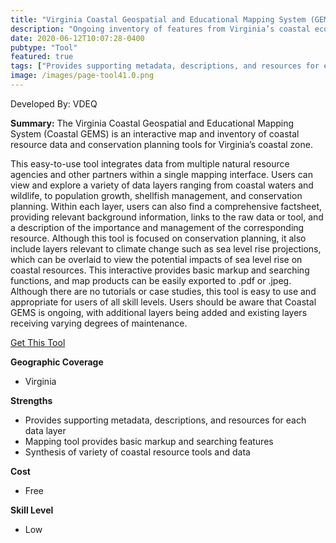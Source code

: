 ```yaml
---
title: "Virginia Coastal Geospatial and Educational Mapping System (GEMS)"
description: "Ongoing inventory of features from Virginia’s coastal ecosystems with each feature accompanied by supporting information"
date: 2020-06-12T10:07:28-0400
pubtype: "Tool"
featured: true
tags: ["Provides supporting metadata, descriptions, and resources for each data layer", "Mapping tool provides basic markup and searching features", "Synthesis of variety of coastal resource tools and data"]
image: /images/page-tool41.0.png
---
```

Developed By: VDEQ

**Summary:** The Virginia Coastal Geospatial and Educational Mapping System (Coastal GEMS) is an interactive map and inventory of coastal resource data and conservation planning tools for Virginia’s coastal zone. 

This easy-to-use tool integrates data from multiple natural resource agencies and other partners within a single mapping interface. Users can view and explore a variety of data layers ranging from coastal waters and wildlife, to population growth, shellfish management, and conservation planning. Within each layer, users can also find a comprehensive factsheet, providing relevant background information, links to the raw data or tool, and a description of the importance and management of the corresponding resource. Although this tool is focused on conservation planning, it also include layers relevant to climate change such as sea level rise projections, which can be overlaid to view the potential impacts of sea level rise on coastal resources. This interactive provides basic markup and searching functions, and map products can be easily exported to .pdf or .jpeg. Although there are no tutorials or case studies, this tool is easy to use and appropriate for users of all skill levels. Users should be aware that Coastal GEMS is ongoing, with additional layers being added and existing layers receiving varying degrees of maintenance.

<a href="https://www.deq.virginia.gov/Programs/CoastalZoneManagement/CoastalGEMS-GeospatialData.aspx" target="_blank">Get This Tool</a>

__**Geographic Coverage**__
-  Virginia

__**Strengths**__
-  Provides supporting metadata, descriptions, and resources for each data layer
-   Mapping tool provides basic markup and searching features
-   Synthesis of variety of coastal resource tools and data

__**Cost**__
- Free

__**Skill Level**__
- Low
